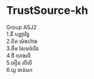 # TrustSource-kh<br>

Group ASJ2<br>
1.នី បញ្ញារិទ្ធ<br>
2.ពិត​ ម៉េងហ៊ាង<br>
3.ខឹម សែមចំរើន<br>
4.ថី ហេងលី​<br>
5.អឿន លីលី<br>
6.យូ ចាន់មក<br>
